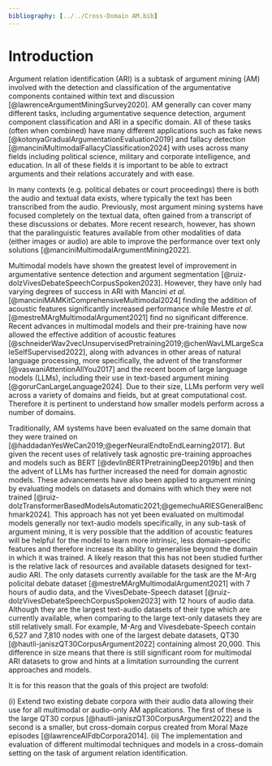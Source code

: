 ```yaml
---
bibliography: [../../Cross-Domain AM.bib]
---
```


# Introduction

Argument relation identification (ARI) is a subtask of argument mining (AM) involved with the detection and classification of the argumentative components contained within text and discussion [@lawrenceArgumentMiningSurvey2020]. AM generally can cover many different tasks, including argumentative sequence detection, argument component classification and ARI in a specific domain. All of these tasks (often when combined) have many different applications such as fake news [@kotonyaGradualArgumentationEvaluation2019] and fallacy detection [@manciniMultimodalFallacyClassification2024] with uses across many fields including political science, military and corporate intelligence, and education. In all of these fields it is important to be able to extract arguments and their relations accurately and with ease.

In many contexts (e.g. political debates or court proceedings) there is both the audio and textual data exists, where typically the text has been transcribed from the audio. Previously, most argument mining systems have focused completely on the textual data, often gained from a transcript of these discussions or debates. More recent research, however, has shown that the paralinguistic features available from other modalities of data (either images or audio) are able to improve the performance over text only solutions [@manciniMultimodalArgumentMining2022].

Multimodal models have shown the greatest level of improvement in argumentative sentence detection and argument segmentation [@ruiz-dolzVivesDebateSpeechCorpusSpoken2023]. However, they have only had varying degrees of success in ARI with Mancini *et al.* [@manciniMAMKitComprehensiveMultimodal2024] finding the addition of acoustic features significantly increased performance while Mestre *et al.* [@mestreMArgMultimodalArgument2021] find no significant difference. Recent advances in multimodal models and their pre-training have now allowed the effective addition of acoustic features [@schneiderWav2vecUnsupervisedPretraining2019;@chenWavLMLargeScaleSelfSupervised2022], along with advances in other areas of natural language processing, more specifically, the advent of the transformer [@vaswaniAttentionAllYou2017] and the recent boom of large language models (LLMs), including their use in text-based argument mining [@gorurCanLargeLanguage2024]. Due to their size, LLMs perform very well across a variety of domains and fields, but at great computational cost. Therefore it is pertinent to understand how smaller models perform across a number of domains.

Traditionally, AM systems have been evaluated on the same domain that they were trained on [@haddadanYesWeCan2019;@egerNeuralEndtoEndLearning2017]. But given the recent uses of relatively task agnostic pre-training approaches and models such as BERT [@devlinBERTPretrainingDeep2019b] and then the advent of LLMs has further increased the need for domain agnostic models. These advancements have also been applied to argument mining by evaluating models on datasets and domains with which they were not trained  [@ruiz-dolzTransformerBasedModelsAutomatic2021;@gemechuARIESGeneralBenchmark2024]. This approach has not yet been evaluated on multimodal models generally nor text-audio models specifically, in any sub-task of argument mining, it is very possible that the addition of acoustic features will be helpful for the model to learn more intrinsic, less domain-specific features and therefore increase its ability to generalise beyond the domain in which it was trained. A likely reason that this has not been studied further is the relative lack of resources and available datasets designed for text-audio ARI. The only datasets currently available for the task are the M-Arg policital debate dataset [@mestreMArgMultimodalArgument2021] with 7 hours of audio data, and the VivesDebate-Speech dataset [@ruiz-dolzVivesDebateSpeechCorpusSpoken2023] with 12 hours of audio data. Although they are the largest text-audio datasets of their type which are currently available, when comparing to the large text-only datasets they are still relatively small. For example, M-Arg and Vivesdebate-Speech contain 6,527 and 7,810 nodes with one of the largest debate datasets, QT30 [@hautli-janiszQT30CorpusArgument2022] containing almost 20,000. This difference in size means that there is still significant room for multimodal ARI datasets to grow and hints at a limitation surrounding the current approaches and models.

It is for this reason that the goals of this project are twofold:

(i) Extend two existing debate corpora with their audio data allowing their use for all multimodal or audio-only AM applications. The first of these is the large QT30 corpus [@hautli-janiszQT30CorpusArgument2022] and the second is a smaller, but cross-domain corpus created from Moral Maze episodes [@lawrenceAIFdbCorpora2014].
(ii) The implementation and evaluation of different multimodal techniques and models in a cross-domain setting on the task of argument relation identification.
